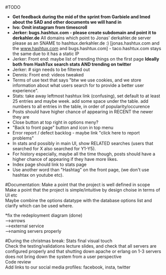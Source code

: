 #TODO

- <b>Get feedback during the mid of the sprint from Garbiele and Imed about the SAD and other documents we will hand in</b><br />
- <b>Ivo: Omit instagram from timescroll</b><br />
- <b>Jerker: bugs.hashtux.com - please create subdomain and point it to derkahler.de</b>
All domains which point to Jonas' derkahler.de server please as an SNAME to hashtux.derkahler.de :) [jonas.hashtux.com and the www.hashtux.com and bugs.hashtux.com] - taco.hashtux.com stays the same due to it has a static IP
- Jerker: Front end: maybe list of trending things on the first page <b>Ideally both from HashTux search stats AND trending on twitter</b><br />
- Jerker: # sign needs to be filtered out
- Dennis: Front end: videos tweaked<br />
- Terms of use text that says "btw we use cookies, and we store information about what users search for to provide a better user experience".<br />
- Stats: take away leftmost hashtux link (confusing), set default to at least 25 entries and maybe week. add some space under the table. add numbers to all entries in the table, in order of popularity/occurence<br />
- Posts should have higher chance of appearing in RECENT the newer they are<br />
- Close button at top right in options meny?<br />
- "Back to front page" button and icon in top menu<br />
- Error report / defect backlog - maybe link "click here to report problems"<br />
- In stats and possibly in main UI, show RELATED searches (users that searched for X also searched for Y1-Y5).<br />
- For history especially, maybe all the time though, posts should have a higher chance of appearing if they have more likes.<br />
- Index page should link to stats page
- Use another word than "Hashtag" on the front page, (we don't use hashtax on youtube etc).

#Documentation:
Make a point that the project is well defined in scope<br />
Make a point that the project is simple/intuitive by design choise in terms of UI etc<br />
Maybe combine the options datatype with the database options list and clarify which can be used where.<br />

*fix the redeployment diagram (done)<br /> 
-->arrows<br /> 
-->external service<br />
-->naming servers properly <br />

#During the christmas break:
Stats final visual touch<br />
Check the testing/validations lecture slides, and check that all servers are configured properly and that shutting down apache or erlang on 1-3 servers does not bring down the system from a user perspective<br />
Code review <br/>
Add links to our social media profiles: facebook, insta, twitter<br />
